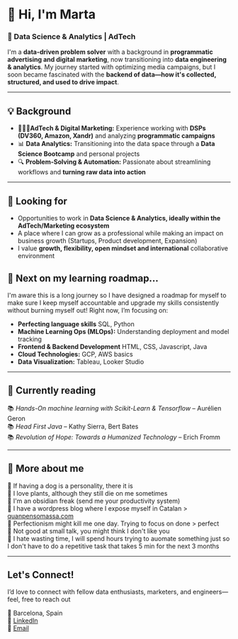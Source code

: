 
# 👋 Hi, I'm Marta

### 🚀 Data Science & Analytics | AdTech 

I'm a **data-driven problem solver** with a background in **programmatic advertising and digital marketing**, now transitioning into **data engineering & analytics**. My journey started with optimizing media campaigns, but I soon became fascinated with the **backend of data—how it's collected, structured, and used to drive impact**.  

---

## 💡 Background  

-  👩🏻‍💻**AdTech & Digital Marketing:** Experience working with **DSPs (DV360, Amazon, Xandr)** and analyzing **programmatic campaigns**  
- 📊 **Data Analytics:** Transitioning into the data space through a **Data Science Bootcamp** and personal projects  
- 🔍 **Problem-Solving & Automation:** Passionate about streamlining workflows and **turning raw data into action**  

---

## 🎯 Looking for

- Opportunities to work in **Data Science & Analytics, ideally within the AdTech/Marketing ecosystem**
- A place where I can grow as a professional while making an impact on business growth (Startups, Product development, Expansion)
- I value **growth, flexibility, open mindset and international** collaborative environment


## 🌱 Next on my learning roadmap...

I'm aware this is a long journey so I have designed a roadmap for myself to make sure I keep myself accountable and upgrade my skills consistently without burning myself out! 
Right now, I’m focusing on:  

- **Perfecting language skills** SQL, Python
- **Machine Learning Ops (MLOps):** Understanding deployment and model tracking  
- **Frontend & Backend Development** HTML, CSS, Javascript, Java
- **Cloud Technologies:** GCP, AWS basics  
- **Data Visualization:** Tableau, Looker Studio

---

## 📖 Currently reading

📚 *Hands-On machine learning with Scikit-Learn & Tensorflow* – Aurélien Geron  
📚 *Head First Java* – Kathy Sierra, Bert Bates  
📚 *Revolution of Hope: Towards a Humanized Technology* – Erich Fromm

---

## 🦋 More about me 

🐶 If having a dog is a personality, there it is  
🌿 I love plants, although they still die on me sometimes  
💎 I'm an obsidian freak (send me your productivity system)  
💬 I have a wordpress blog where I expose myself in Catalan > [quanpensomassa.com](https://quanpensomassa.com/)  
🚩 Perfectionism might kill me one day. Trying to focus on done > perfect  
🚩 Not good at small talk, you  might think I don't like you  
🚩 I hate wasting time, I will spend hours trying to auomate something just so I don't have to do a repetitive task that takes 5 min for the next 3 months  

---

## Let's Connect!  

I’d love to connect with fellow data enthusiasts, marketers, and engineers—feel, free to reach out 

📍 Barcelona, Spain   
💼 [LinkedIn](https://www.linkedin.com/in/martafillolbruguera/)    
📧 [Email](mailto:martafillolbruguera@gmail.com)  

